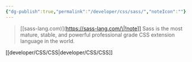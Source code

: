 ```yaml
---
{"dg-publish":true,"permalink":"/developer/css/sass/","noteIcon":""}
---
```


> [[sass-lang.com)](https://sass-lang.com/\|!note]]
> Sass is the most mature, stable, and powerful professional grade CSS extension language in the world.


[[developer/CSS/CSS\|developer/CSS/CSS]]